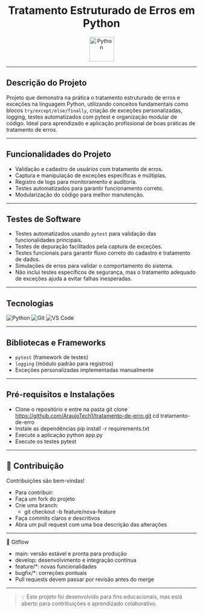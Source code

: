 <div align="center">

# Tratamento Estruturado de Erros em Python


<img src="https://techstack-generator.vercel.app/python-icon.svg" alt="Python" width="65" height="65" />

</div>

---

## Descrição do Projeto

Projeto que demonstra na prática o tratamento estruturado de erros e exceções na linguagem Python, utilizando conceitos fundamentais como blocos `try/except/else/finally`, criação de exceções personalizadas, logging, testes automatizados com pytest e organização modular de código. Ideal para aprendizado e aplicação profissional de boas práticas de tratamento de erros.

---

## Funcionalidades do Projeto

- Validação e cadastro de usuários com tratamento de erros.
- Captura e manipulação de exceções específicas e múltiplas.
- Registro de logs para monitoramento e auditoria.
- Testes automatizados para garantir funcionamento correto.
- Modularização do código para melhor manutenção.

---

## Testes de Software

- Testes automatizados usando `pytest` para validação das funcionalidades principais.
- Testes de depuração facilitados pela captura de exceções.
- Testes funcionais para garantir fluxo correto do cadastro e tratamento de dados.
- Simulações de erros para validar o comportamento do sistema.
- Não inclui testes específicos de segurança, mas o tratamento adequado de exceções ajuda a evitar falhas inesperadas.

---

## Tecnologias 
![Python](https://img.shields.io/badge/Python-blue?style=flat&logo=python&logoColor=white)
![Git](https://img.shields.io/badge/Git-blue?style=flat&logo=git&logoColor=white)
![VS Code](https://img.shields.io/badge/VS%20Code-blue?style=flat&logo=visual-studio-code&logoColor=white)

---

## Bibliotecas e Frameworks

- `pytest` (framework de testes)
- `logging` (módulo padrão para registros)
- Exceções personalizadas implementadas manualmente

---

## Pré-requisitos e Instalações

- Clone o repositório e entre na pasta
git clone https://github.com/AraujoTech1/tratamento-de-erro.git
cd tratamento-de-erro
- Instale as dependências
pip install -r requirements.txt
- Execute a aplicação
python app.py
- Execute os testes
pytest

---

## 🤝 Contribuição

Contribuições são bem-vindas!
- Para contribuir:
- Faça um fork do projeto
- Crie uma branch:
   - git checkout -b feature/nova-feature
- Faça commits claros e descritivos
- Abra um pull request com uma boa descrição das alterações

---

🚦 Gitflow
- main: versão estável e pronta para produção
- develop: desenvolvimento e integração contínua
- feature/*: novas funcionalidades
- bugfix/*: correções pontuais
- Pull requests devem passar por revisão antes do merge



---

> 💡 Este projeto foi desenvolvido para fins educacionais, mas está aberto para contribuições e aprendizado colaborativo.
